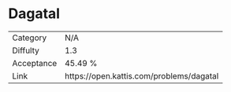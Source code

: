 # Dagatal

<table>
    <tr>
        <td>Category</td>
        <td>N/A</td>
    </tr>
    <tr>
        <td>Diffulty</td>
        <td>1.3</td>
    </tr>
    <tr>
        <td>Acceptance</td>
        <td>45.49 %</td>
    </tr>
    <tr>
        <td>Link</td>
        <td>https://open.kattis.com/problems/dagatal</td>
    </tr>
</table>